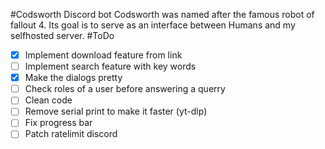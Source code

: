 #Codsworth Discord bot
Codsworth was named after the famous robot of fallout 4. 
Its goal is to serve as an interface between Humans and my selfhosted server.
#ToDo 
- [x] Implement download feature from link
- [ ] Implement search feature with key words
- [x] Make the dialogs pretty
- [ ] Check roles of a user before answering a querry
- [ ] Clean code
- [ ] Remove serial print to make it faster (yt-dlp)
- [ ] Fix progress bar
- [ ] Patch ratelimit discord

